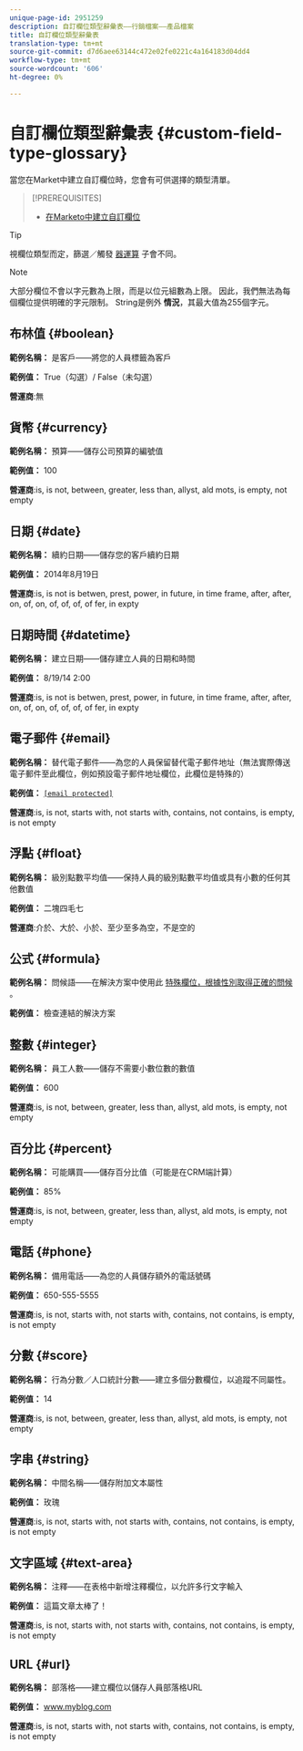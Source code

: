 ```yaml
---
unique-page-id: 2951259
description: 自訂欄位類型辭彙表——行銷檔案——產品檔案
title: 自訂欄位類型辭彙表
translation-type: tm+mt
source-git-commit: d7d6aee63144c472e02fe0221c4a164183d04dd4
workflow-type: tm+mt
source-wordcount: '606'
ht-degree: 0%

---
```



# 自訂欄位類型辭彙表 {#custom-field-type-glossary}

當您在Market中建立自訂欄位時，您會有可供選擇的類型清單。

>[!PREREQUISITES]
>
>* [在Marketo中建立自訂欄位](create-a-custom-field-in-marketo.md)

>



>[!TIP]
>
>視欄位類型而定，篩選／觸發 [器運算](https://docs.marketo.com/display/public/DOCS/Smart+List+Filter+Operators+Glossary) 子會不同。

>[!NOTE]
>
>大部分欄位不會以字元數為上限，而是以位元組數為上限。 因此，我們無法為每個欄位提供明確的字元限制。 String是例外 **情況**，其最大值為255個字元。

## 布林值 {#boolean}

**範例名稱：** 是客戶——將您的人員標籤為客戶

**範例值：** True（勾選）/ False（未勾選）

**營運商**:無

## 貨幣 {#currency}

**範例名稱：** 預算——儲存公司預算的編號值

**範例值：** 100

**營運商**:is, is not, between, greater, less than, allyst, ald mots, is empty, not empty

## 日期 {#date}

**範例名稱：** 續約日期——儲存您的客戶續約日期

**範例值：** 2014年8月19日

**營運商**:is, is not is betwen, prest, power, in future, in time frame, after, after, on, of, on, of, of, of, of fer, in expty

## 日期時間 {#datetime}

**範例名稱：** 建立日期——儲存建立人員的日期和時間

**範例值：** 8/19/14 2:00

**營運商**:is, is not is betwen, prest, power, in future, in time frame, after, after, on, of, on, of, of, of, of fer, in expty

## 電子郵件 {#email}

**範例名稱：** 替代電子郵件——為您的人員保留替代電子郵件地址（無法實際傳送電子郵件至此欄位，例如預設電子郵件地址欄位，此欄位是特殊的）

**範例值：** [`[email protected]`](http://docs.marketo.com/cdn-cgi/l/email-protection#335d525e5673505c5e43525d4a1d505c5e)

**營運商**:is, is not, starts with, not starts with, contains, not contains, is empty, is not empty

## 浮點 {#float}

**範例名稱：** 級別點數平均值——保持人員的級別點數平均值或具有小數的任何其他數值

**範例值：** 二塊四毛七

**營運商**:介於、大於、小於、至少至多為空，不是空的

## 公式 {#formula}

**範例名稱：** 問候語——在解決方案中使用此 [特殊欄位，根據性別取得正確的問候](create-and-use-a-concatenated-string-formula-field.md) 。

**範例值：** 檢查連結的解決方案

## 整數 {#integer}

**範例名稱：** 員工人數——儲存不需要小數位數的數值

**範例值：** 600

**營運商**:is, is not, between, greater, less than, allyst, ald mots, is empty, not empty

## 百分比 {#percent}

**範例名稱：** 可能購買——儲存百分比值（可能是在CRM端計算）

**範例值：** 85%

**營運商**:is, is not, between, greater, less than, allyst, ald mots, is empty, not empty

## 電話 {#phone}

**範例名稱：** 備用電話——為您的人員儲存額外的電話號碼

**範例值：** 650-555-5555

**營運商**:is, is not, starts with, not starts with, contains, not contains, is empty, is not empty

## 分數 {#score}

**範例名稱：** 行為分數／人口統計分數——建立多個分數欄位，以追蹤不同屬性。

**範例值：** 14

**營運商**:is, is not, between, greater, less than, allyst, ald mots, is empty, not empty

## 字串 {#string}

**範例名稱：** 中間名稱——儲存附加文本屬性

**範例值：** 玫瑰

**營運商**:is, is not, starts with, not starts with, contains, not contains, is empty, is not empty

## 文字區域 {#text-area}

**範例名稱：** 注釋——在表格中新增注釋欄位，以允許多行文字輸入

**範例值：** 這篇文章太棒了！

**營運商**:is, is not, starts with, not starts with, contains, not contains, is empty, is not empty

## URL {#url}

**範例名稱：** 部落格——建立欄位以儲存人員部落格URL

**範例值：** www.myblog.com

**營運商**:is, is not, starts with, not starts with, contains, not contains, is empty, is not empty
